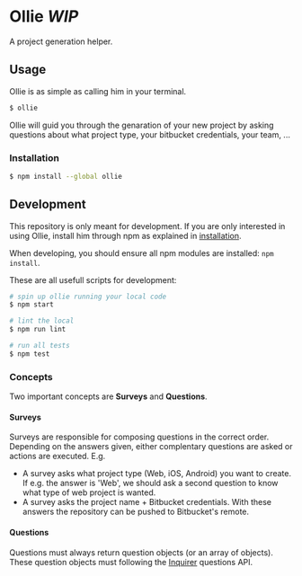 # Ollie *WIP*

A project generation helper.


## Usage

Ollie is as simple as calling him in your terminal.

```bash
$ ollie
```

Ollie will guid you through the genaration of your new project by asking questions about what project type, your bitbucket credentials, your team, ...


### Installation

```bash
$ npm install --global ollie
```


## Development

This repository is only meant for development. If you are only interested in using Ollie, install him through npm as explained in [installation](#Installation).

When developing, you should ensure all npm modules are installed: `npm install`.

These are all usefull scripts for development:

```bash
# spin up ollie running your local code
$ npm start

# lint the local 
$ npm run lint

# run all tests
$ npm test
```


### Concepts

Two important concepts are **Surveys** and **Questions**.


#### Surveys

Surveys are responsible for composing questions in the correct order. Depending on the answers given, either complentary questions are asked or actions are executed. E.g. 

- A survey asks what project type (Web, iOS, Android) you want to create. If e.g. the answer is 'Web', we should ask a second question to know what type of web project is wanted.
- A survey asks the project name + Bitbucket credentials. With these answers the repository can be pushed to Bitbucket's remote.



#### Questions

Questions must always return question objects (or an array of objects). These question objects must following the [Inquirer](https://github.com/sboudrias/Inquirer.js) questions API.


